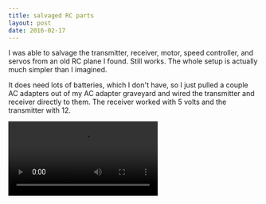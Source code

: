 ```yaml
---
title: salvaged RC parts
layout: post
date: 2016-02-17
---
```


I was able to salvage the transmitter, receiver, motor, speed controller, and servos from an old RC plane I found.  Still works. The whole setup is actually much simpler than I imagined.

It does need lots of batteries, which I don't have, so I just pulled a couple AC adapters out of my AC adapter graveyard and wired the transmitter and receiver directly to them. The receiver worked with 5 volts and the transmitter with 12.

<video src="/img/Quadcopter/rc_test.mp4" controls></video>
